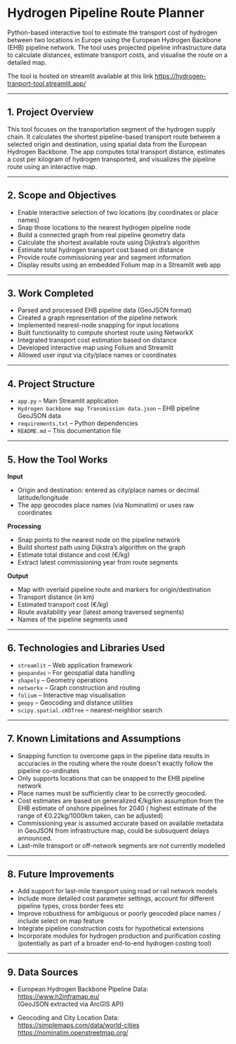# Hydrogen Pipeline Route Planner

Python-based interactive tool to estimate the transport cost of hydrogen between two locations in Europe using the European Hydrogen Backbone (EHB) pipeline network. The tool uses projected pipeline infrastructure data to calculate distances, estimate transport costs, and visualise the route on a detailed map.

The tool is hosted on streamlit available at this link https://hydrogen-tranport-tool.streamlit.app/

---

## 1. Project Overview

This tool focuses on the transportation segment of the hydrogen supply chain. It calculates the shortest pipeline-based transport route between a selected origin and destination, using spatial data from the European Hydrogen Backbone. The app computes total transport distance, estimates a cost per kilogram of hydrogen transported, and visualizes the pipeline route using an interactive map.

---

## 2. Scope and Objectives

- Enable interactive selection of two locations (by coordinates or place names)
- Snap those locations to the nearest hydrogen pipeline node
- Build a connected graph from real pipeline geometry data
- Calculate the shortest available route using Dijkstra’s algorithm
- Estimate total hydrogen transport cost based on distance
- Provide route commissioning year and segment information
- Display results using an embedded Folium map in a Streamlit web app

---

## 3. Work Completed

- Parsed and processed EHB pipeline data (GeoJSON format)
- Created a graph representation of the pipeline network
- Implemented nearest-node snapping for input locations
- Built functionality to compute shortest route using NetworkX
- Integrated transport cost estimation based on distance
- Developed interactive map using Folium and Streamlit
- Allowed user input via city/place names or coordinates

---

## 4. Project Structure

- `app.py` – Main Streamlit application
- `Hydrogen backbone map Transmission data.json` – EHB pipeline GeoJSON data
- `requirements.txt` – Python dependencies
- `README.md` – This documentation file

---

## 5. How the Tool Works

**Input**  
- Origin and destination: entered as city/place names or decimal latitude/longitude  
- The app geocodes place names (via Nominatim) or uses raw coordinates  

**Processing**  
- Snap points to the nearest node on the pipeline network  
- Build shortest path using Dijkstra’s algorithm on the graph  
- Estimate total distance and cost (€/kg)  
- Extract latest commissioning year from route segments  

**Output**  
- Map with overlaid pipeline route and markers for origin/destination  
- Transport distance (in km)  
- Estimated transport cost (€/kg)  
- Route availability year (latest among traversed segments)  
- Names of the pipeline segments used  

---

## 6. Technologies and Libraries Used

- `streamlit` – Web application framework
- `geopandas` – For geospatial data handling
- `shapely` – Geometry operations
- `networkx` – Graph construction and routing
- `folium` – Interactive map visualisation
- `geopy` – Geocoding and distance utilities
- `scipy.spatial.cKDTree` – nearest-neighbor search

---

## 7. Known Limitations and Assumptions

- Snapping function to overcome gaps in the pipeline data results in accuracies in the routing where the route doesn't exactly follow the pipeline co-ordinates
- Only supports locations that can be snapped to the EHB pipeline network  
- Place names must be sufficiently clear to be correctly geocoded.  
- Cost estimates are based on generalized €/kg/km assumption from the EHB estimate of onshore pipelines for 2040 ( highest estimate of the range of €0.22kg/1000km taken, can be adjusted)  
- Commissioning year is assumed accurate based on available metadata in GeoJSON from infrastructure map, could be subsuquent delays announced. 
- Last-mile transport or off-network segments are not currently modelled  

---

## 8. Future Improvements

- Add support for last-mile transport using road or rail network models  
- Include more detailed cost parameter settings, account for different pipeline types, cross border fees etc  
- Improve robustness for ambiguous or poorly geocoded place names / include select on map feature  
- Integrate pipeline construction costs for hypothetical extensions  
- Incorporate modules for hydrogen production and purification costing  
  (potentially as part of a broader end-to-end hydrogen costing tool)  

---

## 9. Data Sources

- European Hydrogen Backbone Pipeline Data:  
  https://www.h2inframap.eu/  
  (GeoJSON extracted via ArcGIS API)

- Geocoding and City Location Data:  
  https://simplemaps.com/data/world-cities  
  https://nominatim.openstreetmap.org/
